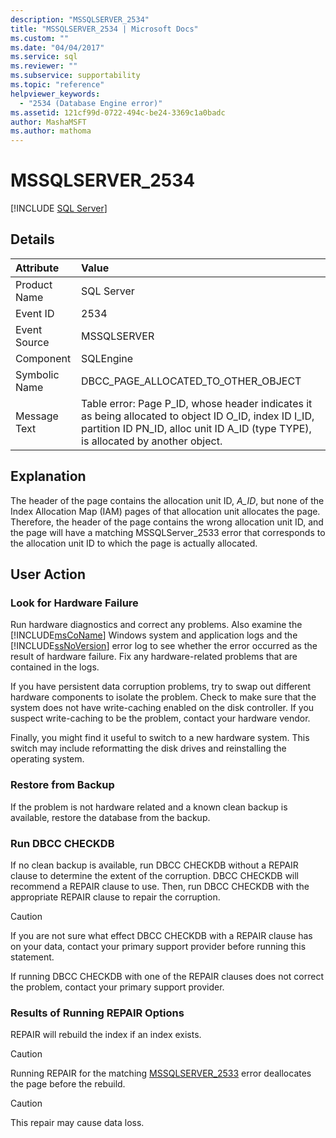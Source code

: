 ```yaml
---
description: "MSSQLSERVER_2534"
title: "MSSQLSERVER_2534 | Microsoft Docs"
ms.custom: ""
ms.date: "04/04/2017"
ms.service: sql
ms.reviewer: ""
ms.subservice: supportability
ms.topic: "reference"
helpviewer_keywords: 
  - "2534 (Database Engine error)"
ms.assetid: 121cf99d-0722-494c-be24-3369c1a0badc
author: MashaMSFT
ms.author: mathoma
---
```

# MSSQLSERVER_2534
 [!INCLUDE [SQL Server](../../includes/applies-to-version/sqlserver.md)]
  
## Details  
  
| Attribute | Value |  
| :-------- | :---- |  
|Product Name|SQL Server|  
|Event ID|2534|  
|Event Source|MSSQLSERVER|  
|Component|SQLEngine|  
|Symbolic Name|DBCC_PAGE_ALLOCATED_TO_OTHER_OBJECT|  
|Message Text|Table error: Page P_ID, whose header indicates it as being allocated to object ID O_ID, index ID I_ID, partition ID PN_ID, alloc unit ID A_ID (type TYPE), is allocated by another object.|  
  
## Explanation  
The header of the page contains the allocation unit ID, *A_ID*, but none of the Index Allocation Map (IAM) pages of that allocation unit allocates the page. Therefore, the header of the page contains the wrong allocation unit ID, and the page will have a matching MSSQLServer_2533 error that corresponds to the allocation unit ID to which the page is actually allocated.  
  
## User Action  
  
### Look for Hardware Failure  
Run hardware diagnostics and correct any problems. Also examine the [!INCLUDE[msCoName](../../includes/msconame-md.md)] Windows system and application logs and the [!INCLUDE[ssNoVersion](../../includes/ssnoversion-md.md)] error log to see whether the error occurred as the result of hardware failure. Fix any hardware-related problems that are contained in the logs.  
  
If you have persistent data corruption problems, try to swap out different hardware components to isolate the problem. Check to make sure that the system does not have write-caching enabled on the disk controller. If you suspect write-caching to be the problem, contact your hardware vendor.  
  
Finally, you might find it useful to switch to a new hardware system. This switch may include reformatting the disk drives and reinstalling the operating system.  
  
### Restore from Backup  
If the problem is not hardware related and a known clean backup is available, restore the database from the backup.  
  
### Run DBCC CHECKDB  
If no clean backup is available, run DBCC CHECKDB without a REPAIR clause to determine the extent of the corruption. DBCC CHECKDB will recommend a REPAIR clause to use. Then, run DBCC CHECKDB with the appropriate REPAIR clause to repair the corruption.  
  
> [!CAUTION]  
> If you are not sure what effect DBCC CHECKDB with a REPAIR clause has on your data, contact your primary support provider before running this statement.  
  
If running DBCC CHECKDB with one of the REPAIR clauses does not correct the problem, contact your primary support provider.  
  
### Results of Running REPAIR Options  
REPAIR will rebuild the index if an index exists.  
  
> [!CAUTION]  
> Running REPAIR for the matching [MSSQLSERVER_2533](~/relational-databases/errors-events/mssqlserver-2533-database-engine-error.md) error deallocates the page before the rebuild.  
  
> [!CAUTION]  
> This repair may cause data loss.  
  
